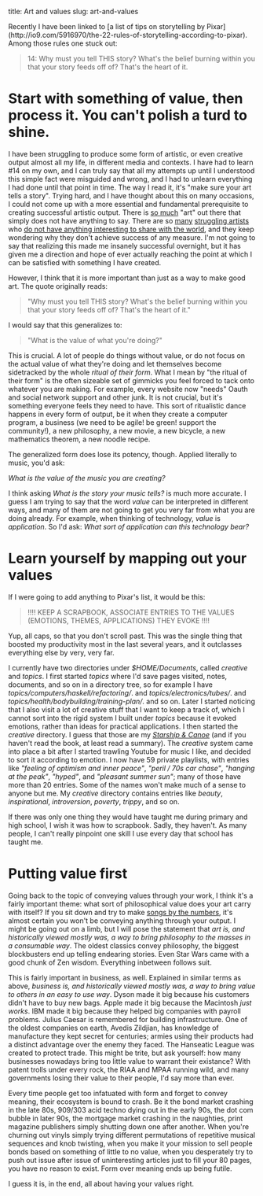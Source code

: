title: Art and values
slug: art-and-values

<markdown>
Recently I have been linked to [a list of tips on storytelling by Pixar](http://io9.com/5916970/the-22-rules-of-storytelling-according-to-pixar). Among those rules one stuck out:

> 14: Why must you tell THIS story? What's the belief burning within you that your story feeds off of? That's the heart of it.

# Start with something of value, then process it. You can't polish a turd to shine.

I have been struggling to produce some form of artistic, or even creative output almost all my life, in different media and contexts. I have had to learn #14 on my own, and I can truly say that all my attempts up until I understood this simple fact were misguided and wrong, and I had to unlearn everything I had done until that point in time. The way I read it, it's "make sure your art tells a story". Trying hard, and I have thought about this on many occasions, I could not come up with a more essential and fundamental prerequisite to creating successful artistic output. There is [so much](http://xfactor.itv.com) "art" out there that simply does not have anything to say. There are so [many](http://www.deviantart.com) [struggling artists](http://www.soundcloud.com) who [do not have anything interesting to share with the world](http://www.myspace.com), and they keep wondering why they don't achieve success of any measure. I'm not going to say that realizing this made me insanely successful overnight, but it has given me a direction and hope of ever actually reaching the point at which I can be satisfied with something I have created.

However, I think that it is more important than just as a way to make good art. The quote originally reads:

> "Why must you tell THIS story? What's the belief burning within you that your story feeds off of? That's the heart of it."

I would say that this generalizes to:

> "What is the value of what you're doing?"

This is crucial. A lot of people do things without value, or do not focus on the actual value of what they're doing and let themselves become sidetracked by the whole *ritual of their form*. What I mean by "the ritual of their form" is the often sizeable set of gimmicks you feel forced to tack onto whatever you are making. For example, every website now "needs" Oauth and social network support and other junk. It is not crucial, but it's something everyone feels they need to have. This sort of ritualistic dance happens in every form of output, be it when they create a computer program, a business (we need to be agile! be green! support the community!), a new philosophy, a new movie, a new bicycle, a new mathematics theorem, a new noodle recipe.

The generalized form does lose its potency, though. Applied literally to music, you'd ask:

*What is the value of the music you are creating?*

I think asking *What is the story your music tells?* is much more accurate. I guess I am trying to say that the word *value* can be interpreted in different ways, and many of them are not going to get you very far from what you are doing already. For example, when thinking of technology, *value* is *application*. So I'd ask: *What sort of application can this technology bear?*

# Learn yourself by mapping out your values

If I were going to add anything to Pixar's list, it would be this:

> !!!! KEEP A SCRAPBOOK, ASSOCIATE ENTRIES TO THE VALUES (EMOTIONS, THEMES, APPLICATIONS) THEY EVOKE !!!!

Yup, all caps, so that you don't scroll past. This was the single thing that boosted my productivity most in the last several years, and it outclasses everything else by very, very far.

I currently have two directories under *$HOME/Documents*, called *creative* and *topics*. I first started *topics* where I'd save pages visited, notes, documents, and so on in a directory tree, so for example I have *topics/computers/haskell/refactoring/*. and *topics/electronics/tubes/*. and *topics/health/bodybuilding/training-plan/*. and so on. Later I started noticing that I also visit a lot of creative stuff that I want to keep a track of, which I cannot sort into the rigid system I built under *topics* because it evoked emotions, rather than ideas for practical applications. I then started the *creative* directory. I guess that those are my [*Starship & Canoe*](http://www.goodreads.com/book/show/662107.Starship_the_Canoe) (and if you haven't read the book, at least read a summary). The *creative* system came into place a bit after I started trawling Youtube for music I like, and decided to sort it according to emotion. I now have 59 private playlists, with entries like *"feeling of optimism and inner peace"*, *"peril / 70s car chase"*, *"hanging at the peak"*, *"hyped"*, and *"pleasant summer sun"*; many of those have more than 20 entries. Some of the names won't make much of a sense to anyone but me. My *creative* directory contains entries like *beauty*, *inspirational*, *introversion*, *poverty*, *trippy*, and so on.

If there was only one thing they would have taught me during primary and high school, I wish it was how to scrapbook. Sadly, they haven't. As many people, I can't really pinpoint one skill I use every day that school has taught me.

# Putting value first

Going back to the topic of conveying values through your work, I think it's a fairly important theme: what sort of philosophical value does your art carry with itself? If you sit down and try to make [songs by the numbers](http://www.cracked.com/funny-684-nickelback/), it's almost certain you won't be conveying anything through your output. I might be going out on a limb, but I will pose the statement that *art is, and historically viewed mostly was, a way to bring philosophy to the masses in a consumable way*. The oldest classics convey philosophy, the biggest blockbusters end up telling endearing stories. Even Star Wars came with a good chunk of Zen wisdom. Everything inbetween follows suit.

This is fairly important in business, as well. Explained in similar terms as above, *business is, and historically viewed mostly was, a way to bring value to others in an easy to use way*. Dyson made it big because his customers didn't have to buy new bags. Apple made it big because the Macintosh *just works*. IBM made it big because they helped big companies with payroll problems. Julius Caesar is remembered for building infrastructure. One of the oldest companies on earth, Avedis Zildjian, has knowledge of manufacture they kept secret for centuries; armies using their products had a distinct advantage over the enemy they faced. The Hanseatic League was created to protect trade. This might be trite, but ask yourself: how many businesses nowadays bring too little value to warrant their existance? With patent trolls under every rock, the RIAA and MPAA running wild, and many governments losing their value to their people, I'd say more than ever.

Every time people get too infatuated with form and forget to convey meaning, their ecosystem is bound to crash. Be it the bond market crashing in the late 80s, 909/303 acid techno dying out in the early 90s, the dot com bubble in later 90s, the mortgage market crashing in the naughties, print magazine publishers simply shutting down one after another. When you're churning out vinyls simply trying different permutations of repetitive musical sequences and knob twisting, when you make it your mission to sell people bonds based on something of little to no value, when you desperately try to push out issue after issue of uninteresting articles just to fill your 80 pages, you have no reason to exist. Form over meaning ends up being futile.

I guess it is, in the end, all about having your values right.
</markdown>
